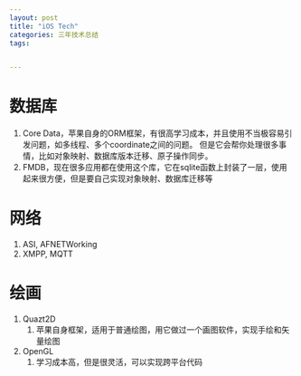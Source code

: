 ```yaml
---
layout: post
title: "iOS Tech"
categories: 三年技术总结
tags:


---
```


# 数据库
1. Core Data，苹果自身的ORM框架，有很高学习成本，并且使用不当极容易引发问题，如多线程、多个coordinate之间的问题。
但是它会帮你处理很多事情，比如对象映射、数据库版本迁移、原子操作同步。
2. FMDB，现在很多应用都在使用这个库，它在sqlite函数上封装了一层，使用起来很方便，但是要自己实现对象映射、数据库迁移等

# 网络
1. ASI, AFNETWorking
2. XMPP, MQTT

# 绘画
1. Quazt2D
 	1. 苹果自身框架，适用于普通绘图，用它做过一个画图软件，实现手绘和矢量绘图
2. OpenGL
	1. 学习成本高，但是很灵活，可以实现跨平台代码